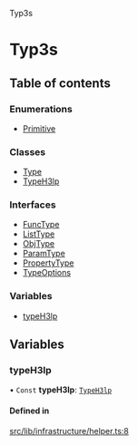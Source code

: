 Typ3s

# Typ3s

## Table of contents

### Enumerations

- [Primitive](enums/Primitive.md)

### Classes

- [Type](classes/Type.md)
- [TypeH3lp](classes/TypeH3lp.md)

### Interfaces

- [FuncType](interfaces/FuncType.md)
- [ListType](interfaces/ListType.md)
- [ObjType](interfaces/ObjType.md)
- [ParamType](interfaces/ParamType.md)
- [PropertyType](interfaces/PropertyType.md)
- [TypeOptions](interfaces/TypeOptions.md)

### Variables

- [typeH3lp](README.md#typeh3lp)

## Variables

### typeH3lp

• `Const` **typeH3lp**: [`TypeH3lp`](classes/TypeH3lp.md)

#### Defined in

[src/lib/infrastructure/helper.ts:8](https://github.com/data7expressions/typ3s/blob/846aeaa/src/lib/infrastructure/helper.ts#L8)
